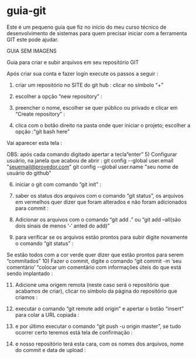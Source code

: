 # guia-git

Este é um pequeno guia que fiz no início do meu curso técnico de desenvolvimento de sistemas para quem precisar iniciar com a ferramenta GIT este pode ajudar.


GUIA SEM IMAGENS

Guia para criar e subir arquivos em seu repositório GIT

Após criar sua conta e fazer login execute os passos a seguir :
1)	criar um repositório no SITE do git hub :
clicar no símbolo “+” 
  
2)	escolher a opção “new repository” :
 
3)	preencher o nome, escolher se quer público ou privado e clicar em “Create repository” :
 
4) clica com o botão direito na pasta onde quer iniciar o projeto;
escolher a opção :"git bash here"
 

Vai aparecer esta tela :
 

OBS: após cada comando digitado apertar a tecla”enter”
5) Configurar usuário, na janela que acabou de abrir :
 	git config --global user.email "seuemail@provedor.com"
 	git config --global user.name "seu nome de usuário do github"
 

6) iniciar o git com comando “git init” :

 

7) saber os status dos arquivos com o comando “git status”, os arquivos em vermelhos quer dizer que foram alterados e não foram adicionados para commit :

  

8) Adicionar os arquivos com o comando “git add .” ou “git add –all(são dois sinais de menos ‘-‘ anted do add)” 

9) para verificar se os arquivos estão prontos para subir digite novamente o comando “git status” :

 
 Se estão todos com a cor verde quer dizer que estão prontos para serem “commitados”
10) Fazer o commit, digite o comando “git commit -m ‘seu comentário’ “colocar um comentário com informações úteis do que está sendo implantado :

 

11) Adicione uma origem remota (neste caso será o repositório que acabamos de criar), clicar no símbolo    da página do repositório que criamos :
 

12) executar o comando “git remote add origin” e apertar o botão “insert” para colar a URL copiada :
 

13) e por último executar o comando “git push -u origin master”, se tudo ocorrer certo teremos está tela de confirmação : 
14) e nosso repositório terá esta cara, com os nomes dos arquivos, nome do commit e data de upload :
 


